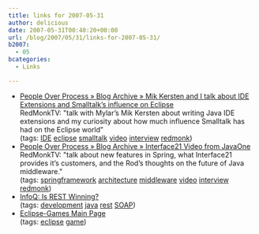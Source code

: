 ```yaml
---
title: links for 2007-05-31
author: delicious
date: 2007-05-31T00:40:20+00:00
url: /blog/2007/05/31/links-for-2007-05-31/
b2007:
  - 05
bcategories:
  - Links

---
```

  * <div>
      <a href="http://www.redmonk.com/cote/2007/05/26/mik-kersten-and-i-talk-about-ide-extensions-and-smalltalks-influence-on-eclipse/">People Over Process » Blog Archive » Mik Kersten and I talk about IDE Extensions and Smalltalk’s influence on Eclipse</a>
    </div>
    
    <div>
      RedMonkTV: "talk with Mylar’s Mik Kersten about writing Java IDE extensions and my curiosity about how much influence Smalltalk has had on the Eclipse world"
    </div>
    
    <div>
      (tags: <a href="http://del.icio.us/frodenas/IDE">IDE</a> <a href="http://del.icio.us/frodenas/eclipse">eclipse</a> <a href="http://del.icio.us/frodenas/smalltalk">smalltalk</a> <a href="http://del.icio.us/frodenas/video">video</a> <a href="http://del.icio.us/frodenas/interview">interview</a> <a href="http://del.icio.us/frodenas/redmonk">redmonk</a>)
    </div>

  * <div>
      <a href="http://www.redmonk.com/cote/2007/05/30/interface21-video-from-javaone/">People Over Process » Blog Archive » Interface21 Video from JavaOne</a>
    </div>
    
    <div>
      RedMonkTV: "talk about new features in Spring, what Interface21 provides it’s customers, and the Rod’s thoughts on the future of Java middleware."
    </div>
    
    <div>
      (tags: <a href="http://del.icio.us/frodenas/springframework">springframework</a> <a href="http://del.icio.us/frodenas/architecture">architecture</a> <a href="http://del.icio.us/frodenas/middleware">middleware</a> <a href="http://del.icio.us/frodenas/video">video</a> <a href="http://del.icio.us/frodenas/interview">interview</a> <a href="http://del.icio.us/frodenas/redmonk">redmonk</a>)
    </div>

  * <div>
      <a href="http://www.infoq.com/news/2007/05/is-rest-winning">InfoQ: Is REST Winning?</a>
    </div>
    
    <div>
      (tags: <a href="http://del.icio.us/frodenas/development">development</a> <a href="http://del.icio.us/frodenas/java">java</a> <a href="http://del.icio.us/frodenas/rest">rest</a> <a href="http://del.icio.us/frodenas/SOAP">SOAP</a>)
    </div>

  * <div>
      <a href="http://eclipse-games.javahispano.net/">Eclipse-Games Main Page</a>
    </div>
    
    <div>
      (tags: <a href="http://del.icio.us/frodenas/eclipse">eclipse</a> <a href="http://del.icio.us/frodenas/game">game</a>)
    </div>